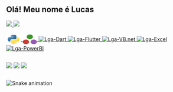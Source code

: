 ## Olá! Meu nome é Lucas
 <div>
  <a href="https://github.com/Lga2311">
  <img height="180em" src="https://github-readme-stats.vercel.app/api?username=Lga2311&show_icons=true&theme=gotham&include_all_commits=true&count_private=true"/>
  <img height="180em" src="https://github-readme-stats.vercel.app/api/top-langs/?username=Lga2311&layout=compact&langs_count=9&theme=gotham&hide=CMake,C,C++,Kotlin,Objective-C,%20Swift"/>
</div>
 
<div style="display: inline_block"><br>

  <img align="center" alt="Lga-Python" height="30" width="40" src="https://raw.githubusercontent.com/devicons/devicon/master/icons/python/python-original.svg">
  <img align="center" alt="Lga-Julia" height="30" width="40" src="https://raw.githubusercontent.com/devicons/devicon/master/icons/julia/julia-original.svg"> 
  <img align="center" alt="Lga-Dart" height="30" width="40"  src="https://cdn.jsdelivr.net/gh/devicons/devicon/icons/dart/dart-original.svg" />
  <img align="center" alt="Lga-Flutter" height="30" width="40" src="https://cdn.jsdelivr.net/gh/devicons/devicon/icons/flutter/flutter-original.svg" />
   <img align="center" alt="Lga-VB.net" height="30" width="30" src="https://upload.wikimedia.org/wikipedia/commons/thumb/5/59/Visual_Studio_Icon_2019.svg/2060px-Visual_Studio_Icon_2019.svg.png">
 
  <img align="center" alt="Lga-Excel" height="30" width="40" src="https://upload.wikimedia.org/wikipedia/commons/3/34/Microsoft_Office_Excel_%282019%E2%80%93present%29.svg"> 
  <img align="center" alt="Lga-PowerBI" height="40" width="40" src="https://cdn6.aptoide.com/imgs/6/2/1/6212e39aaab23fa004d14aa78fa12bff_icon.png">
</div>
  
  ##
 
<div>
    <a href="mailto:lga@outlook.com" target="_blank"><img src="https://img.shields.io/badge/Microsoft_Outlook-0078D4?style=for-the-badge&logo=microsoft-outlook&logoColor=white" target="_blank"></a> 
  <a href="https://www.linkedin.com/in/lucas-almeida-82987914a/" target="_blank"><img src="https://img.shields.io/badge/-LinkedIn-%230077B5?style=for-the-badge&logo=linkedin&logoColor=white" target="_blank"></a> 
 <a href="https://www.instagram.com/lga2311/" target="_blank"><img src="https://img.shields.io/badge/-Instagram-%23E4405F?style=for-the-badge&logo=instagram&logoColor=white" target="_blank"></a>
 
 ##
 
 ![Snake animation](https://github.com/rafaballerini/Lga2311/blob/output/github-contribution-grid-snake.svg)


 </div>
 
 ##

